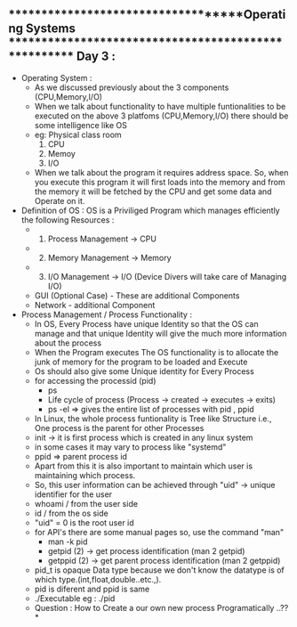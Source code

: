 ***********************************Operating Systems ****************************************************
Day 3 :
---------------------------------------------------------------------------------------------------------
* Operating System :
    * As we discussed previously about the 3 components (CPU,Memory,I/O)
    * When we talk about functionality to have multiple funtionalities to be executed on the above 3 platfoms (CPU,Memory,I/O) there should be some intelligence like OS
    * eg: Physical class room 
        1. CPU
        2. Memoy
        3. I/O
    * When we talk about the program it requires address space. So, when you execute this program it will first loads into the memory and from the memory it will be fetched by the CPU and get some data and Operate on it.
* Definition of OS : OS is a Priviliged Program which manages efficiently the following Resources :
    * 1. Process Management -> CPU
    * 2. Memory Management -> Memory
    * 3. I/O Management -> I/O (Device Divers will take care of Managing I/O)
    * GUI (Optional Case) - These are additional Components
    * Network - additional Component
* Process Management / Process Functionality :
    * In OS, Every Process have unique Identity so that the OS can manage and that unique Identity will give the much more information about the process 
    * When the Program executes The OS functionality is to allocate the junk of memory for the program to be loaded and Execute 
    * Os should also give some Unique identity for Every Process 
    * for accessing the processid (pid)
        * ps
        * Life cycle of process (Process -> created -> executes -> exits) 
        * ps -el => gives the entire list of processes with pid , ppid 
    * In Linux, the whole process funtionality is Tree like Structure i.e., One process is the parent for other Processes   
    * init -> it is first process which is created in any linux system 
    * in some cases it may vary to process like "systemd"
    * ppid => parent process id 
    * Apart from this it is also important to maintain which user is maintaining which process.
    * So, this user information can be achieved through "uid" -> unique identifier for the user 
    * whoami / from the user side
    * id / from the os side 
    * "uid" = 0 is the root user id 
    * for API's there are some manual pages so, use the command "man"
        * man -k pid 
        * getpid (2) -> get process identification (man 2 getpid)
        * getppid (2) -> get parent process identification (man 2 getppid)
    * pid_t is opaque Data type because we don't know the datatype is of which type.(int,float,double..etc.,).
    * pid is diferent and ppid is same 
    * ./Executable eg : ./pid
    * Question : How to Create a our own new process Programatically ..??
        * 